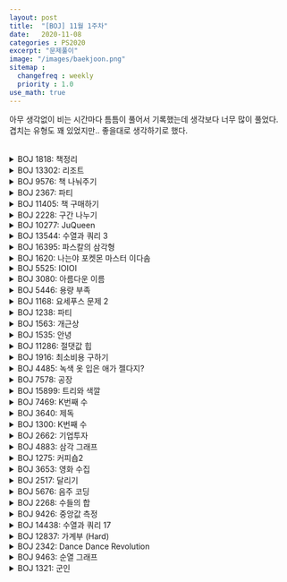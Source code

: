 ```yaml
---
layout: post
title:  "[BOJ] 11월 1주차"
date:   2020-11-08
categories : PS2020
excerpt: "문제풀이"
image: "/images/baekjoon.png"
sitemap :
  changefreq : weekly
  priority : 1.0
use_math: true
---
```


아무 생각없이 비는 시간마다 틈틈이 풀어서 기록했는데 생각보다 너무 많이 풀었다.<br>
겹치는 유형도 꽤 있었지만.. 좋을대로 생각하기로 했다.<br>
<br>

<!-- BOJ 1818: 책정리 -->
<details>
<summary>BOJ 1818: 책정리</summary>
<div markdown="1">
Link : [https://www.acmicpc.net/problem/1818](https://www.acmicpc.net/problem/1818)<br>

### solution
<script src="https://gist.github.com/yooniversal/2206bad6ce5a39eb524f5e25349c86a7.js"></script>

N의 범위가 20만까지 커질 수 있으므로 LIS를 $$O(NlogN)$$만에 구해야 한다.<br>
전체 길이 N에 LIS의 길이를 빼주면 된다.<br>
<br>
[BOJ 12014: 주식](https://www.acmicpc.net/problem/12014), [BOJ 3066: 브리징 시그널](https://www.acmicpc.net/problem/3066)도 같은 문제.

</div>
</details>

<!-- BOJ 13302: 리조트 -->
<details>
<summary>BOJ 13302: 리조트</summary>
<div markdown="1">
Link : [https://www.acmicpc.net/problem/13302](https://www.acmicpc.net/problem/13302)<br>

### solution
<script src="https://gist.github.com/yooniversal/82a3f125d2dd9d2a52f715643022f759.js"></script>

문제가 상당히 길지만 변수가 많지 않아서 크게 어렵지 않은 DP 유형이다.<br>
리조트에 가지 않는 날인지 아닌지 그리고 쿠폰이 3개 이상인지 유의해서 케이스를 처리해주자.

</div>
</details>

<!-- BOJ 9576: 책 나눠주기 -->
<details>
<summary>BOJ 9576: 책 나눠주기</summary>
<div markdown="1">
Link : [https://www.acmicpc.net/problem/9576](https://www.acmicpc.net/problem/9576)<br>

### solution
<script src="https://gist.github.com/yooniversal/8210f337c5d321baf65e41d8ee41ef27.js"></script>

이분 매칭 알고리즘 기본 유형이다.<br>
잘 했다고 생각했는데 계속 틀린다면 사람의 수를 m이 아닌 n으로 착각한건 아닌지 확인해보자..

</div>
</details>

<!-- BOJ 2367: 파티 -->
<details>
<summary>BOJ 2367: 파티</summary>
<div markdown="1">
Link : [https://www.acmicpc.net/problem/2367](https://www.acmicpc.net/problem/2367)<br>

### solution
<script src="https://gist.github.com/yooniversal/5c7aff35bcd1a1748e6554bc7c17700c.js"></script>

에드모든 카프 알고리즘으로 풀 수 있다.<br>
start -> 사람 -> 음식 -> end 로 연결한 후<br>
start -> 사람으로는 용량을 k로, 사람 -> 음식은 용량을 1로, 음식 -> end는 용량을 input의 2번째 줄로 설정하자.<br>
그럼 각 사람당 선택할 수 있는 음식의 가짓수는 k개가 되고 사람당 한 종류의 음식에는 1개만 선택하게 된다.<br>
또한 선택되는 음식의 갯수는 입력받은 값으로 상한선이 제한된다.<br>
<br>
네트워크 플로우의 기본 유형에 가깝고, 디자인을 잘하면 쉽게 풀리는 문제라고 생각이 들었다.

</div>
</details>

<!-- BOJ 11405: 책 구매하기 -->
<details>
<summary>BOJ 11405: 책 구매하기</summary>
<div markdown="1">
Link : [https://www.acmicpc.net/problem/11405](https://www.acmicpc.net/problem/11405)<br>

### solution
<script src="https://gist.github.com/yooniversal/434b003af435956b9ab13adb58271414.js"></script>

최소 비용 최대 유량(Minimum Cost Maximum Flow) 유형에 속하는 문제.<br>
줄여서 MCMF라고 부르는데 저런 글자만 봤었지 사실 무슨 내용인지는 처음 알게됐다.<br>
덕분에 공부하는 와중에 SPFA도 알게됐고 서로 코드상 차이가 별로 없어서 금방 익힐 수 있었다!<br>
<br>
이 문제에서는 최단 거리를 출력할 필요는 없고 최소 비용만 구하면 된다.<br>
에드몬드 카프 알고리즘에서는 ret에 최대 유량만 계속 구했는데 MCMF에서는 가중치를 곱해주면 되겠다.<br>
물론 ret부분 외에도 차이가 **분명히** 존재하고 헷갈릴 수 있으니 잘 익히도록 하기!
<br>
[BOJ 11407: 책 구매하기 3](https://www.acmicpc.net/problem/11407)는 최단 거리도 출력해야 한다.<br>
[BOJ 11408: 열혈강호 5](https://www.acmicpc.net/problem/11408)와 바로 위 문제는 같은 문제.<br>
당연하게도 END에 도달하는 유량이 최종적으로 최단 거리가 된다.<br>

</div>
</details>

<!-- BOJ 2228: 구간 나누기 -->
<details>
<summary>BOJ 2228: 구간 나누기</summary>
<div markdown="1">
Link : [https://www.acmicpc.net/problem/2228](https://www.acmicpc.net/problem/2228)<br>

### solution
<script src="https://gist.github.com/yooniversal/d24284153b4db816a29b7c37bee384b2.js"></script>

DP 문제. 길이 n의 수열이 있을 때 인접하지 않은 구간 M개로 나눠 구간 내 원소 합의 최댓값을 구해야 한다.<br>
설명을 처음 읽었을 때 솔직히 이게 무슨 소린가 했다. 겹쳐있지 않아야 한다는건 알겠는데 인접하지 않아야 한다니..<br>
말 그대로 구간 [a, b], [c, d]가 있으면 $$|b-c| \neq 1$$이면 된다. 최소 1칸 이상 떨어져야 한다.<br>
현재 인덱스를 cur, 현재 구간 번호를 turn(1부터 시작)이라 두고 구간이 끝난 상태 여부를 on으로 설정했다.<br>
점화식은 다음과 같다.<br>
$$if(on=1): f(cur, turn, on) = max(f(cur-1, turn-1, 0), f(cur-1, turn, 1)) + arr[cur]$$<br>
$$else: f(cur, turn, on) = max(f(cur-1, turn-1, 1), f(cur-1, turn, 0))$$<br>
arr[]가 [-32768, 32767]이므로 **결과값이 음수가 될 수 있음**에 유의.

</div>
</details>

<!-- BOJ 10277: JuQueen -->
<details>
<summary>BOJ 10277: JuQueen</summary>
<div markdown="1">
Link : [https://www.acmicpc.net/problem/10277](https://www.acmicpc.net/problem/10277)<br>

### solution
<script src="https://gist.github.com/yooniversal/7e3e178b7107385761d56cffccd77691.js"></script>

Lazy Propagtion으로 풀 수 있다. 코어 개수의 상한이 무려 4587520이다! 메모리가 굉장히 빡빡하다.<br>
세그먼트 트리 문제는 항상 구현하기 힘들어서 클래스로 만들어두고 두고두고 복사해서 써먹는데<br>
메모리 초과를 받는 경우가 많지 않아서 오버플로우를 피하고자 long long으로 설정해뒀던게 원인이 됐다. ㅠㅠ<br>
int로 바꾸고 나서 다행히도 AC를 받을 수 있었다!<br>
<br>
구간 $$[l, r]$$에 더하는 값을 $$v$$라고 하면, 구간에 모두 $$v$$를 더했을 때 N이 넘어서도, 0보다 작아져서도 안된다.<br>
$$v>0$$일 땐 전자의 경우만 체크하면 되고, $$v<0$$이면 후자의 경우만 체크하면 된다.<br>
전자의 경우 $$[l, r]$$ 중 최댓값을 $$MAX$$라고 했을 때 $$MAX+v$$가 $$N$$을 초과하면 $$MAX$$부터 $$N$$까지의 차이만큼만 $$[l, r]$$에 더할 수 있다.<br>
즉, $$MAX+v>N$$이면 $$N-MAX$$만큼 [l, r]에 더해주면 되겠다. 물론 그렇지 않으면 $$v$$를 더해주면 된다.
<br>
반대의 경우도 같은 아이디어로 처리해주면 된다.<br>
구간에 있는 모든 원소에 값을 갱신해야 하므로 Lazy Propagtion을 사용했고<br>
최댓값, 최솟값을 관리해주기 위해 최대, 최소 세그먼트 트리를 만들어서 관리하도록 했다.<br>
맨 위에서 언급했듯이 메모리를 아주 많이 잡아먹으므로 주의!

</div>
</details>

<!-- BOJ 13544: 수열과 쿼리 3 -->
<details>
<summary>BOJ 13544: 수열과 쿼리 3</summary>
<div markdown="1">
Link : [https://www.acmicpc.net/problem/13544](https://www.acmicpc.net/problem/13544)<br>

### solution
<script src="https://gist.github.com/yooniversal/49a81aa3d25199031998987f700b058d.js"></script>

머지 소트 트리(Merge Sort Tree) 유형이다.<br>
이 문제를 풀면서 처음 알게된 알고리즘인데 세그먼트 트리를 베이스로 만들어져서 금방 익힐 수 있었다!<br>
이런 종류의 문제에만 적용할 수 있는 알고리즘인진 모르겠어서 더 찾아서 풀어봐야겠다.<br>
여기서는 이전 쿼리와 현재 쿼리를 XOR한 값으로 계속 출력해줘야 한다!<br>
[BOJ 13537: 수열과 쿼리 1](https://www.acmicpc.net/problem/13537)는 XOR하지 않고 바로 출력하면 된다.
</div>
</details>

<!-- BOJ 16395: 파스칼의 삼각형 -->
<details>
<summary>BOJ 16395: 파스칼의 삼각형</summary>
<div markdown="1">
Link : [https://www.acmicpc.net/problem/16395](https://www.acmicpc.net/problem/16395)<br>

### solution
<script src="https://gist.github.com/yooniversal/c4b18615c3ab71085cd2075833f65dfb.js"></script>

쉬운 DP 문제다.<br>
조합의 성질을 이용해주면 된다. 행과 열이 0부터 시작함에 주의.

</div>
</details>

<!-- BOJ 1620: 나는야 포켓몬 마스터 이다솜 -->
<details>
<summary>BOJ 1620: 나는야 포켓몬 마스터 이다솜</summary>
<div markdown="1">
Link : [https://www.acmicpc.net/problem/1620](https://www.acmicpc.net/problem/1620)<br>

### solution
<script src="https://gist.github.com/yooniversal/7911a1c442197196e090073140504612.js"></script>

맵을 활용하자!

</div>
</details>

<!-- BOJ 5525: IOIOI -->
<details>
<summary>BOJ 5525: IOIOI</summary>
<div markdown="1">
Link : [https://www.acmicpc.net/problem/5525](https://www.acmicpc.net/problem/5525)<br>

### solution
<script src="https://gist.github.com/yooniversal/920ba13459393101387adab14705badd.js"></script>

$$P_n$$은 $$P_1$$ n개로, $$P_2$$ n-1개, ..., $$P_n$$ 1개로 이루어져 있다.<br>
이 점을 이용해 문자열을 끝까지 훑어가면서 각 $$P_n$$을 구해 입력받은 N으로 $$O(1)$$만에 처리할 수 있다.

</div>
</details>

<!-- BOJ 3080: 아름다운 이름 -->
<details>
<summary>BOJ 3080: 아름다운 이름</summary>
<div markdown="1">
Link : [https://www.acmicpc.net/problem/3080](https://www.acmicpc.net/problem/3080)<br>

### solution
<script src="https://gist.github.com/yooniversal/719833688e275bffa97b78a157d078d7.js"></script>

트라이 알고리즘으로 풀었는데, 처음에 input으로 받는 모든 문자열을 때려 넣었다가 메모리 초과를 받았다.<br>
도대체 어떻게 처리해야하나 고민을 하다가 잘 모르겠어서 찾아봤는데 2가지 방법으로 처리할 수 있었다.<br>
```
1. 접두사에 겹치는 부분을 제거
2. 트라이 메모리를 동적 할당
```
<br>
1번으로는 솔직히 어떻게 하는지 모르겠어서 2번으로 처리했다.<br>
쓰는 문자만 벡터 next에 push해주는데 first를 char, second를 포인터(Trie*)로 설정해주면 된다.<br>
답은 자식들의 수를 팩토리얼로 나타내면 된다. 생각한 것보다 되게 어려웠던 문제..

</div>
</details>

<!-- BOJ 5446: 용량 부족 -->
<details>
<summary>BOJ 5446: 용량 부족</summary>
<div markdown="1">
Link : [https://www.acmicpc.net/problem/5446](https://www.acmicpc.net/problem/5446)<br>

### solution
<script src="https://gist.github.com/yooniversal/079f964e59b19b016dc634fc08ce3ad9.js"></script>

와일드카드로 다 지울 수 있는지 없는지에 중점을 둬서 케이스를 분류해야 한다.<br>
문자열 뒤에 와일드카드를 붙이면 **해당 문자열을 포함하고** 접미사가 달린 문자열 또한 지우게 된다.<br>
제거하면 안되는 문자열들을 마구 넣어 각각의 위치에서 root->ban을 true로 만들어주면<br>
와일드카드를 쓸 수 있는지 여부를 체크할 수 있다!<br>
또, 단어가 끝나는 위치면 표시(root->wordfin = true)를 해줘야 일부 케이스에서 답을 갱신할 수 있다.

</div>
</details>

<!-- BOJ 1168: 요세푸스 문제 2 -->
<details>
<summary>BOJ 1168: 요세푸스 문제 2</summary>
<div markdown="1">
Link : [https://www.acmicpc.net/problem/1168](https://www.acmicpc.net/problem/1168)<br>

### solution (WA)
<script src="https://gist.github.com/yooniversal/ab112f1ac55d7e27da0fa252f828449e.js"></script>

세그먼트 트리 + 이분 탐색으로 풀었다.<br>
N의 범위가 10만까지 커지므로 $$O(n^2)$$로 풀면 TLE를 받는다. ~~사실 재채점받고 틀렸다~~<br>
세그먼트 트리에서 각 인덱스에 1씩 업데이트한 후 현재 위치 + 앞에 있어야 할 사람의 수를 front라 하자.<br>
매번 M번째를 골라야 하므로 앞에 있는 수 즉, front는 처음엔 M, 다음엔 M+(M-1)이 된다. (턴마다 1명씩 제거하므로 M-1)<br>
이 때 계속 더하면서 N을 넘어갈 수도 있으므로 mod N을 해주는데 이렇게 하면 [0, N-1]에서만 값이 나오니까<br>
0일 경우 front를 N으로 설정해준다. (항상 현재 위치를 포함하므로 $$front \geq 1$$)<br>
<br>
이렇게 설정한 front를 가지고 이분 탐색에서 세그먼트 트리의 구간합 쿼리를 이용해<br>
[1, idx]에서 구간합이 front를 만족하는 idx를 찾아 답으로 넣어주면 된다.<br>
<br>
난이도도 실버1에서 골드5로 바꼈길래 조금 놀랐는데<br>
개인적인 생각이지만 세그먼트 트리로 푸는게 정해인데 다른 쉬운(?) 풀이가 더 있어서 골드 5로 조정된 것 같다.<br>
정해가 사실상 유일한 풀이였다면 알고리즘 자체 난이도 + 이분탐색 때문에 플레5는 가지 않을까 싶다.<br>
접근 방법이 다른 문제에 도움이 될 것 같아서 더 좋은 문제로 느껴진다. ㅎㅎ

[내용 추가]
위 풀이는 $$O(N(logN)^2)$$이고 당시 시간 제한이 0.5초여서 AC를 받았었지만<br>
시간 제한이 다시 0.15초로 바뀌면서 TLE 받았습니다. AC받은 코드로 내용 추가합니다.<br>
<br>
### solution (AC)
<script src="https://gist.github.com/yooniversal/ee1ee4be82118d6d44598d5220cd78c4.js"></script>

세그먼트 트리로 $$O(NlogN)$$에 풀 수 있다.<br>
슬랙에서 우연찮게 읽었는데 백준님이 의도한 시간 제한은 $$O(NlogN)$$라고 하니 이게 맞는 풀이인 것 같다.<br>
결국에 Green55님의 도움을 받아 풀 수 있었는데, 세그먼트 트리로 k번째 원소를 찾을 수 있다는 점이 핵심이었다!<br>
[BOJ 2243: 사탕 상자](https://www.acmicpc.net/problem/2243)가 k번째 원소를 찾는 세그먼트 트리를 이용하는 문젠데<br>
여기서 사용했던 코드를 가져와서 풀었다. 위에서 쓰던 front는 그대로 이용하면 되겠다.<br>
<br>
난이도도 골드5에서 골드4로 재조정됐다! 이렇게 속썩인 문제는 오랜만이다..

</div>
</details>

<!-- BOJ 1238: 파티 -->
<details>
<summary>BOJ 1238: 파티</summary>
<div markdown="1">
Link : [https://www.acmicpc.net/problem/1238](https://www.acmicpc.net/problem/1238)<br>

### solution
<script src="https://gist.github.com/yooniversal/0014a9d7e996a15757cd7411b74275ba.js"></script>

'각 점에서 X까지 최단 거리 + X에서 각 점까지의 최단 거리'의 최댓값이 답이다.<br>
최단 거리는 다익스트라로 구하면 된다.

</div>
</details>

<!-- BOJ 1563: 개근상 -->
<details>
<summary>BOJ 1563: 개근상</summary>
<div markdown="1">
Link : [https://www.acmicpc.net/problem/1563](https://www.acmicpc.net/problem/1563)<br>

### solution
<script src="https://gist.github.com/yooniversal/cee4816883d3375f6b10cc983d8dca79.js"></script>

DP 문제다. 주어진 조건에 맞춰서 개근상을 받지 못하는 경우 바로 리턴하도록 하자.<br>
late, absent가 들어가는 인자도 모두 day와 같이 1001로 잡아버리면 메모리가 엄청나게 커져버린다!<br>
각각 2, 3만 돼도 바로 리턴할테니 그 이상의 값이 필요 없으므로 cache[1001][3][4]로 잡아주면 되겠다.

</div>
</details>

<!-- BOJ 1535: 안녕 -->
<details>
<summary>BOJ 1535: 안녕</summary>
<div markdown="1">
Link : [https://www.acmicpc.net/problem/1535](https://www.acmicpc.net/problem/1535)<br>

### solution
<script src="https://gist.github.com/yooniversal/8f86b326d29920b42db915717b471af8.js"></script>

쉬운 DP 문제.<br>
현재 사람을 선택한다면 체력을 깎고 기쁨을 얻으면 되고, 선택하지 않는다면 넘어가는 2가지 케이스만 존재한다.<br>
현재 사람의 번호를 person, 현재 체력을 HP, 현재 사람을 선택했을 때 깎이는 체력을 lostHP[person]<br>
그리고 얻는 기쁨을 getHappiness[person]로 설정했다.

</div>
</details>

<!-- BOJ 11286: 절댓값 힙 -->
<details>
<summary>BOJ 11286: 절댓값 힙</summary>
<div markdown="1">
Link : [https://www.acmicpc.net/problem/11286](https://www.acmicpc.net/problem/11286)<br>

### solution
<script src="https://gist.github.com/yooniversal/af6749ce0bdef3e19ac9093abdafc78c.js"></script>

우선순위 큐 응용 문제.<br>
연산자 오버로딩으로 처리하기!

</div>
</details>

<!-- BOJ 1916: 최소비용 구하기 -->
<details>
<summary>BOJ 1916: 최소비용 구하기</summary>
<div markdown="1">
Link : [https://www.acmicpc.net/problem/1916](https://www.acmicpc.net/problem/1916)<br>

### solution
<script src="https://gist.github.com/yooniversal/4bce88dc3fd83209cca6a3ad04c11782.js"></script>

다익스트라 기본 문제.

</div>
</details>

<!-- BOJ 4485: 녹색 옷 입은 애가 젤다지? -->
<details>
<summary>BOJ 4485: 녹색 옷 입은 애가 젤다지?</summary>
<div markdown="1">
Link : [https://www.acmicpc.net/problem/4485](https://www.acmicpc.net/problem/4485)<br>

### solution
<script src="https://gist.github.com/yooniversal/6cabbb3f1d8a4042e575c9c0469dde61.js"></script>

각 점에서 상하좌우에 있는 노드들과 연결하고 시작점에서 다익스트라를 돌린뒤 끝점까지의 최단거리를 구하면 된다.

</div>
</details>

<!-- BOJ 7578: 공장 -->
<details>
<summary>BOJ 7578: 공장</summary>
<div markdown="1">
Link : [https://www.acmicpc.net/problem/7578](https://www.acmicpc.net/problem/7578)<br>

### solution
<script src="https://gist.github.com/yooniversal/e863a9799f49f6458017ffb435f2521d.js"></script>

B열에 기계와 매칭되는 A열 기계의 인덱스를 나열했다고 하자. 현재 위치를 $$i$$라 하자.<br>
그럼 $$i$$번째보다 앞에있는 수들 중 보다 큰 값의 갯수를 합친게 답이 된다.<br>
매칭시킨 후 세그먼트 트리에 값을 업데이트하면서 답을 갱신해줬다.

</div>
</details>

<!-- BOJ 15899: 트리와 색깔 -->
<details>
<summary>BOJ 15899: 트리와 색깔</summary>
<div markdown="1">
Link : [https://www.acmicpc.net/problem/15899](https://www.acmicpc.net/problem/15899)<br>

### solution
<script src="https://gist.github.com/yooniversal/3690e0271690a1b4c19fee2e42db0816.js"></script>

머지 소트 트리 + DFS로 풀었다.<br>
처음에 엣지의 정보가 입력으로 들어오는데 이걸 갖고 트리는 만들 수 있겠는데 구간은 어떻게 잡을까 싶어서<br>
계속 고민해봐도 모르겠어 가지고 kks227님의 풀이를 참고했다!<br>
전위 순회를 하면서 번호를 새로 부여하면 출력시 루트를 기준으로 뒤에는 서브트리의 정보가 순서대로 나오게 된다.<br>
왼쪽/오른쪽 자식이 픽스된게 아니어서 어떻게 전위 순회를 돌아야하나 하다가 DFS로 돌려버렸다.<br>
입력받은 노드의 번호를 i라 하면 새로 부여한 번호는 match[i], 구간의 끝 번호는 bound[match[i]]로 설정했다.<br>
<br>
이후에는 머지 소트 트리에 정보를 입력해준 후 M개의 쿼리를 처리해주면 된다.

</div>
</details>

<!-- BOJ 7469: K번째 수 -->
<details>
<summary>BOJ 7469: K번째 수</summary>
<div markdown="1">
Link : [https://www.acmicpc.net/problem/7469](https://www.acmicpc.net/problem/7469)<br>

### solution
<script src="https://gist.github.com/yooniversal/2640000dac183eea46506420b6b7ed83.js"></script>

머지 소트 트리 + 이분 탐색으로 풀었다.<br>
쿼리가 주어진 구간 $$[l, r]$$에서 **정렬한 상태**에서 값을 찾으니 머지 소트 트리가 적합하다고 볼 수 있겠다.<br>
그 구간 안에서 K번째 값을 찾아야 하는데 특정 값의 앞 혹은 뒤에 있는 원소의 갯수를 탐색하는 머지 소트 트리 특성을<br>
이용해 이분 탐색으로 답을 찾아주면 된다.<br>
<br>
원소가 $$[-10^9, 10^9]$$임에 주의.

</div>
</details>

<!-- BOJ 3640: 제독 -->
<details>
<summary>BOJ 3640: 제독</summary>
<div markdown="1">
Link : [https://www.acmicpc.net/problem/3640](https://www.acmicpc.net/problem/3640)<br>

### solution
<script src="https://gist.github.com/yooniversal/b40364c200cbb475ec15d70a37f75fc2.js"></script>

MCMF로 풀 수 있다.<br>
시작 지점과 목적지가 픽스된 상태이고 비용이 가장 적은 길로 이동하도록 해야한다.<br>
MCMF를 돌리기 이전에, 설명에 있는 힌트(TC 그래프)를 참고하면 한 노드에서 엣지가 2개가 생길 수 있다.<br>
이렇게 되면 MCMF를 위해 반대 방향에 비용을 빼주는 부분이 이후 입력되는 값에 의해 수정될 수 있다.<br>
때문에 정점을 분리해서 진행해야 한다. 나는 엣지가 본인을 향하면 IN, 다른 곳을 향하면 OUT을 설정했다.<br>
<br>
비용은 MCMF 내부에서 처리하므로 간선의 용량을 모두 1로 설정해주고 MCMF를 한 번 돌린다.<br>
그럼 가장 비용이 적은 길은 용량이 다 차버린 상태기 때문에 **다음 탐색에 영향을 주지 못한다**.<br>
이제 MCMF를 한 번 더 돌려주면 다음으로 비용이 가장 적게 드는 길을 찾아 마지막에 도달하게 된다.<br>
마지막까지 도달하면서 걸린 비용들의 합이 답이 되겠다.

</div>
</details>

<!-- BOJ 1300: K번째 수 -->
<details>
<summary>BOJ 1300: K번째 수</summary>
<div markdown="1">
Link : [https://www.acmicpc.net/problem/1300](https://www.acmicpc.net/problem/1300)<br>

### solution
<script src="https://gist.github.com/yooniversal/fa5ae531598fd23ae8413fa31bc02b2f.js"></script>

위에서 [BOJ 7469: K번째 수](https://www.acmicpc.net/problem/7469)를 풀고 나니 생각나서 풀어봤다.<br>
이분 탐색으로 푼다는건 알겠는데 도통 어떻게 해야하는지를 모르겠어서 서너번 시도하다 포기했었던 문제였는데<br>
위에 문제는 푸는데 이건 왜 못풀었지 싶어서 해보니까 금방 풀렸다! ㅎㅎ<br>
<br>
N이 $$10^5$$까지 커지므로 1차원 배열에 나열해놓고 정렬하는건 시간도 메모리도 문제가 생긴다.<br>
(사실 이렇게 풀어서 가능하면 정렬문제지 이분탐색 문제가 아니긴 하다)<br>
그럼 어떻게 해야할까 고민을 좀 해봤는데, 잘 생각해보면 각 열에 있는 원소들은 행의 번호만큼 곱해진다.<br>
예를 들어 N=3이면 첫 행이 [1, 2, 3]이고 2번째 행은 [2, 4, 6]이 된다.<br>
그럼 k번째 값이 **뭔지는 모르겠지만 x라고 했을 때** 각 행에서 x보다 작은 수를 모조리 더했을 때<br>
k-1개가 되는 즉, x가 k번째가 되는 수를 찾으면 된다.<br>
<br>
그럼 첫 행을 1차원 배열 a에 담아주고 시작하자. 배열 a에 대해 x를 이분탐색해서 얻은 값을 답에 갱신한다.<br>
이 때, 다음 행으로 넘어가면서 각 원소를 곱해주게되면 역시 시간 초과의 그림자를 피할 수 없다.<br>
생각해보면 위에서 말했듯이 다음 행의 원소를 아주 간단히 예측할 수 있다. **행의 번호의 곱**이라는 점 말이다.<br>
그렇다면 굳이 배열 a에 있는 원소를 직접 곱해줄 필요가 없다. **x를 행의 번호로 나눠주면** 된다!<br>
이 점만 캐치한다면 간단히 해결할 수 있다.

</div>
</details>

<!-- BOJ 2662: 기업투자 -->
<details>
<summary>BOJ 2662: 기업투자</summary>
<div markdown="1">
Link : [https://www.acmicpc.net/problem/2662](https://www.acmicpc.net/problem/2662)<br>

### solution
<script src="https://gist.github.com/yooniversal/4fa0d86cd0508fc7371366dbf5f0e450.js"></script>

DP 유형.<br>
얻는 이익의 최댓값을 구하기 위해서 DP를 짜는게 메인이기는 하지만 개인적으로 최댓값을 찾는건 쉬웠다.<br>
다만 각 기업이 투자한 액수를 파악하는 방식이 뭘지에 대해 계속 고민해본 것 같다. 생각보다 오래걸렸다!..<br>
<br>
DP를 돌리면서 최댓값을 갱신할 때 현재 금액을 M, 팀 번호를 E라 하면 query[M][E]를 투자한 금액으로 설정했다.<br>
이는 나중에 DP로 최댓값을 찾았을 때 (최댓값을 갖는 경로가 정해졌으므로) for문에서 역으로 순회하도록 했다.<br>
그럼 각 팀이 투자한 금액을 차례대로 구할 수 있게 된다!

</div>
</details>

<!-- BOJ 4883: 삼각 그래프 -->
<details>
<summary>BOJ 4883: 삼각 그래프</summary>
<div markdown="1">
Link : [https://www.acmicpc.net/problem/4883](https://www.acmicpc.net/problem/4883)<br>

### solution
<script src="https://gist.github.com/yooniversal/901329611971ca60de5cd76043852a34.js"></script>

DP 유형.<br>
점화식은 문제 설명에 있는 그림대로 구현하면 되는데 기저 사례를 마지막 행일 때로 설정해서 애먹었다.<br>
열이 어디냐에 따라서 반환해야 하는 값이 달라짐에 유의.

</div>
</details>

<!-- BOJ 1275: 커피숍2 -->
<details>
<summary>BOJ 1275: 커피숍2</summary>
<div markdown="1">
Link : [https://www.acmicpc.net/problem/1275](https://www.acmicpc.net/problem/1275)<br>

### solution
<script src="https://gist.github.com/yooniversal/a3f000b6436515345e8d715ee7eb04b6.js"></script>

세그먼트 트리로 풀 수 있다.<br>
문제 설명 중 다음 부분을 조심하자.<br>
**x~y는 당연히 x번째 부터 y번째가 맞다. 하지만, 이 문제에서는 x>y인 경우 y번째 부터 x번째이다.**

</div>
</details>

<!-- BOJ 3653: 영화 수집 -->
<details>
<summary>BOJ 3653: 영화 수집</summary>
<div markdown="1">
Link : [https://www.acmicpc.net/problem/3653](https://www.acmicpc.net/problem/3653)<br>

### solution
<script src="https://gist.github.com/yooniversal/a12975413eac431afb136adc318f3960.js"></script>

영화 번호가 모두 [1, n]에 속한다는 점, 쿼리가 최대 10만번까지 들어올 수 있다는 점을 이용해<br>
영화 번호를 x라 했을 때 처음에 10만+x 인덱스에 저장하도록 한다. (세그먼트 트리에 업데이트)<br>
그리고 idx[x]를 **x번 영화가 실제로 있는 인덱스**라고 하자.<br>
매 쿼리에서 x번 영화를 뽑으면 그 위에 있는 값은 [1, idx[x]-1]에서 구간합이 된다. 세그트리로 구해주면 된다.<br>
이후 x번 영화를 뽑아 맨 위로 올려놓으므로 현재 위치의 값을 0으로, 그리고 가장 맨 위를 가리키는 cnt번에 업데이트한다.
마지막으로 idx[x]를 cnt로 업데이트하면 쿼리 1개를 처리하는 과정이 끝난다. 이를 반복해주면 되겠다.

</div>
</details>

<!-- BOJ 2517: 달리기 -->
<details>
<summary>BOJ 2517: 달리기</summary>
<div markdown="1">
Link : [https://www.acmicpc.net/problem/2517](https://www.acmicpc.net/problem/2517)<br>

### solution
<script src="https://gist.github.com/yooniversal/be280a749c2b5fa4f7f82f7340718168.js"></script>

매번 들어오는 값을 x라 할 때 x 이상인 값의 갯수를 출력해줘야 한다.<br>
x가 $$10^9$$까지 커질 수 있기 때문에 인덱스에 곧바로 업데이트 해주는건 메모리상 불가능 하므로<br>
x의 값을 압축해서 세그먼트 트리를 이용하면 된다.<br>
압축하는 방법은 다른 방법이 있는지 모르겠으나 나같은 경우 구조체와 정렬을 이용했다.

</div>
</details>

<!-- BOJ 5676: 음주 코딩 -->
<details>
<summary>BOJ 5676: 음주 코딩</summary>
<div markdown="1">
Link : [https://www.acmicpc.net/problem/5676](https://www.acmicpc.net/problem/5676)<br>

### solution
<script src="https://gist.github.com/yooniversal/7fd8a67e4ee2633d1686936d39d3d59f.js"></script>

[BOJ 11505: 구간 곱 구하기](https://www.acmicpc.net/problem/11505)와 같은 유형 문제.<br>
세그먼트 트리로 풀 수 있다.

</div>
</details>

<!-- BOJ 2268: 수들의 합 -->
<details>
<summary>BOJ 2268: 수들의 합</summary>
<div markdown="1">
Link : [https://www.acmicpc.net/problem/2268](https://www.acmicpc.net/problem/2268)<br>

### solution
<script src="https://gist.github.com/yooniversal/b26834a0e7a61faadae856d8fe529cdb.js"></script>

합 세그먼트 트리의 기본 유형이다.<br>
i>j일 때 i, j를 스왑해야 함에 주의.

</div>
</details>

<!-- BOJ 9426: 중앙값 측정 -->
<details>
<summary>BOJ 9426: 중앙값 측정</summary>
<div markdown="1">
Link : [https://www.acmicpc.net/problem/9426](https://www.acmicpc.net/problem/9426)<br>

### solution
<script src="https://gist.github.com/yooniversal/9023e7289b471d03ff3da9fcbcfda3ab.js"></script>

연속된 K개를 원소로 가지는 모든 구간에 대한 중앙값을 모두 더해 출력해야 한다.<br>
결과값은 int로는 오버플로우가 날 수 있으니 long long으로 처리해야 한다.<br>
세그먼트 트리를 이용해 처리했고, 세그먼트 트리에 들어간 값이 K개가 될 때마다 중앙값을 취한 후<br>
가장 마지막에 업데이트된 값을 빼주는 식으로 업데이트 하면 된다.

</div>
</details>

<!-- BOJ 14438: 수열과 쿼리 17 -->
<details>
<summary>BOJ 14438: 수열과 쿼리 17</summary>
<div markdown="1">
Link : [https://www.acmicpc.net/problem/14438](https://www.acmicpc.net/problem/14438)<br>

### solution
<script src="https://gist.github.com/yooniversal/4324cc2780a173db0f15f0dafdb0ceb8.js"></script>

구간 최솟값을 구하는 세그먼트 트리 기본 유형.

</div>
</details>

<!-- BOJ 12837: 가계부 (Hard) -->
<details>
<summary>BOJ 12837: 가계부 (Hard)</summary>
<div markdown="1">
Link : [https://www.acmicpc.net/problem/12837](https://www.acmicpc.net/problem/12837)<br>

### solution
<script src="https://gist.github.com/yooniversal/821db0b1a4e93711752fa72b4631790a.js"></script>

구간 합을 세그먼트 트리 기본 유형.<br>
값을 바꾸는 것이 아닌 **추가**해야 함에 유의.

</div>
</details>

<!-- BOJ 2342: Dance Dance Revolution -->
<details>
<summary>BOJ 2342: Dance Dance Revolution</summary>
<div markdown="1">
Link : [https://www.acmicpc.net/problem/2342](https://www.acmicpc.net/problem/2342)<br>

### solution
<script src="https://gist.github.com/yooniversal/1b7f9064834d2bc29124299a366d2084.js"></script>

케이스 분류가 좀 필요한 DP 문제다.<br>
위치가 0(문제 설명 참조)일 때 다음 위치로 이동하면서 필요한 2의 힘으로 눌러야 하고<br>
그렇지 않은 경우 다음 위치가 인접하다면 3, 반대라면 4의 힘으로 눌러야 한다.<br>
<br>
각 턴을 cnt, 왼발의 위치를 l, 오른발의 위치를 r로 설정했다.

</div>
</details>

<!-- BOJ 9463: 순열 그래프 -->
<details>
<summary>BOJ 9463: 순열 그래프</summary>
<div markdown="1">
Link : [https://www.acmicpc.net/problem/9463](https://www.acmicpc.net/problem/9463)<br>

### solution
<script src="https://gist.github.com/yooniversal/57c96b6f62243149ac27ad3c1b625019.js"></script>

세그먼트 트리로 풀었다!<br>
[BOJ 7578: 공장](https://www.acmicpc.net/problem/7578)과 같은 문제.

</div>
</details>

<!-- BOJ 1321: 군인 -->
<details>
<summary>BOJ 1321: 군인</summary>
<div markdown="1">
Link : [https://www.acmicpc.net/problem/1321](https://www.acmicpc.net/problem/1321)<br>

### solution
<script src="https://gist.github.com/yooniversal/97139cc7510b440e1bdacd20cb0ede72.js"></script>

[BOJ 2243: 사탕 상자](https://www.acmicpc.net/problem/2243)와 같은 문제.

</div>
</details>

<script src="https://utteranc.es/client.js"
        repo="yooniversal/blog-comments"
        issue-term="pathname"
        theme="github-light"
        crossorigin="anonymous"
        async>
</script>
